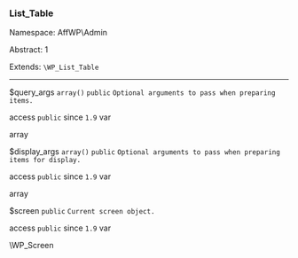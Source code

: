 ### List_Table

Namespace: AffWP\Admin

Abstract: 1

Extends: `\WP_List_Table`

----


$query_args
`array()` `public` `Optional arguments to pass when preparing items.` 


access
`public` 
since
`1.9` 
var

array


$display_args
`array()` `public` `Optional arguments to pass when preparing items for display.` 


access
`public` 
since
`1.9` 
var

array


$screen
`public` `Current screen object.` 


access
`public` 
since
`1.9` 
var

\WP_Screen

